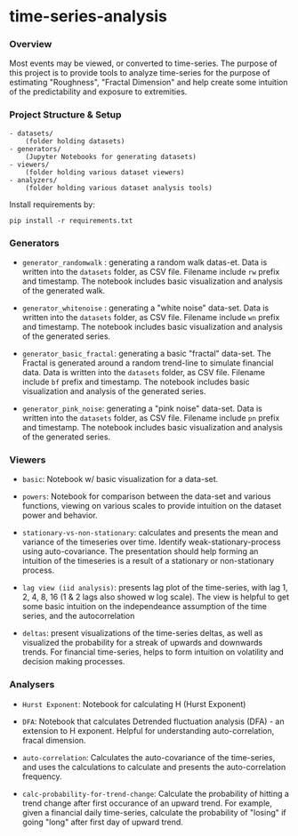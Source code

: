 # time-series-analysis

### Overview

Most events may be viewed, or converted to time-series. The purpose of this project is to provide tools to analyze time-series for the purpose of estimating "Roughness", "Fractal Dimension" and help create some intuition of the predictability and exposure to extremities.  

### Project Structure & Setup

```
- datasets/
    (folder holding datasets)
- generators/ 
    (Jupyter Notebooks for generating datasets)
- viewers/
    (folder holding various dataset viewers)
- analyzers/
    (folder holding various dataset analysis tools)
```

Install requirements by:
 
`pip install -r requirements.txt`


### Generators

* `generator_randomwalk` : generating a random walk datas-et. Data is written into the `datasets` folder, as CSV file. Filename include `rw` prefix and timestamp. The notebook includes basic visualization and analysis of the generated walk.

* `generator_whitenoise` : generating a "white noise" data-set. Data is written into the `datasets` folder, as CSV file. Filename include `wn` prefix and timestamp. The notebook includes basic visualization and analysis of the generated series.

* `generator_basic_fractal`: generating a basic "fractal" data-set. The Fractal is generated around a random trend-line to simulate financial data. Data is written into the `datasets` folder, as CSV file. Filename include `bf` prefix and timestamp. The notebook includes basic visualization and analysis of the generated series.

* `generator_pink_noise`: generating a "pink noise" data-set. Data is written into the `datasets` folder, as CSV file. Filename include `pn` prefix and timestamp. The notebook includes basic visualization and analysis of the generated series.

### Viewers

* `basic`: Notebook w/ basic visualization for a data-set.

* `powers`: Notebook for comparison between the data-set and various functions, viewing on various scales to provide intuition on the dataset power and behavior.

* `stationary-vs-non-stationary`: calculates and presents the mean and variance of the timeseries over time. Identify weak-stationary-process using auto-covariance. The presentation should help forming an intuition of the timeseries is a result of a stationary or non-stationary process. 

* `lag view (iid analysis)`: presents lag plot of the time-series, with lag 1, 2, 4, 8, 16 (1 & 2 lags also showed w log scale). The view is helpful to get some basic intuition on the independeance assumption of the time series, and the autocorrelation

* `deltas`: present visualizations of the time-series deltas, as well as visualized the probability for a streak of upwards and downwards trends. For financial time-series, helps to form intuition on volatility and decision making processes.

### Analysers 

* `Hurst Exponent`: Notebook for calculating H (Hurst Exponent) 

* `DFA`: Notebook that calculates Detrended fluctuation analysis (DFA) - an extension to H exponent. Helpful for understanding auto-correlation, fracal dimension. 

* `auto-correlation`: Calculates the auto-covariance of the time-series, and uses the calculations to calculate and presents the auto-correlation frequency.

* `calc-probability-for-trend-change`: Calculate the probability of hitting a trend change after first occurance of an upward trend. For example, given a financial daily time-series, calculate the probability of "losing" if going "long" after first day of upward trend. 




